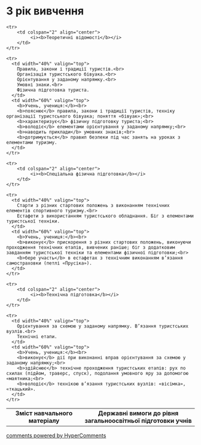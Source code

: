 <div id="hypercomments_widget" class="js-hypercomments-widget invisible"></div>

3 рік вивчення
=============================

<table>
  <body>
    <tr>
      <td width="40%" align="center">
        <b>Зміст навчального матеріалу</b>
      </td>
      <td width="60%" align="center" valign="top">
        <b>Державні вимоги до рівня загальноосвітньої підготовки учнів</b>
      </td>
    </tr>

    <tr>
    	<td colspan="2" align="center">
    		 <i><b>Теоретичні відомості</b></i>
    	</td>
    </tr>

    <tr>
      <td width="40%" valign="top">
        Правила, закони і традиції туристів.<br>
		Організація туристського бівуака.<br>
		Орієнтування у заданому напрямку.<br>
		Умовні знаки.<br>
		Фізична підготовка туриста.
      </td>
      <td width="60%" valign="top">
        <b>Учень, учениця:</b><br>
        <b>пояснює</b> правила, закони і традиції туристів, техніку організації туристського бівуака; поняття «бівуак»;<br>
		<b>характеризує</b> фізичну підготовку туриста;<br>
		<b>володіє</b> елементами орієнтування у заданому напрямку;<br>
		<b>наводить приклади</b> умовних знаків;<br>
		<b>дотримується</b> правил безпеки під час занять на уроках з елементами туризму.
      </td>
    </tr>

    <tr>
    	<td colspan="2" align="center">
    		 <i><b>Спеціальна фізична підготовка</b></i>
    	</td>
    </tr>

    <tr>
      <td width="40%" valign="top">
        Старти з різних стартових положень з виконанням технічних елементів спортивного туризму.<br>
		Естафети з використанням туристського обладнання. Біг з елементами туристської техніки.
      </td>
      <td width="60%" valign="top">
        <b>Учень, учениця:</b><br>
        <b>виконує</b> прискорення з різних стартових положень, виконуючи проходження технічних етапів, вивчених раніше; біг з додатковим завданням туристської техніки та елементами фізичної підготовки;<br>
        <b>бере участь</b> в естафетах з технічним виконанням в’язання самостраховки (петлі «Прусіка»).
      </td>
    </tr>

    <tr>
    	<td colspan="2" align="center">
    		 <i><b>Технічна підготовка</b></i>
    	</td>
    </tr>

    <tr>
      <td width="40%" valign="top">
        Орієнтування за схемою у заданому напрямку. В’язання туристських вузлів.<br>
		Технічні етапи.
      </td>
      <td width="60%" valign="top">
        <b>Учень, учениця:</b><br>
        <b>виконує</b> дії при виконанні вправ орієнтування за схемою у заданому напрямку;<br>
        <b>здійснює</b> технічне проходження туристських етапів: рух по схилах (підйом, траверс, спуск), подолання умовного яру за допомогою «маятника;<br>
        <b>володіє</b> технікою в’язання туристських вузлів: «вісімка», «ткацький».
      </td>
    </tr>
  </body>
</table>

<div class="js-hypercomments-container">
    <a href="http://hypercomments.com" class="hc-link" title="comments widget">comments powered by HyperComments</a>
</div>